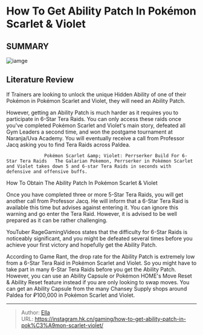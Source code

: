 # How To Get Ability Patch In Pokémon Scarlet &amp; Violet


## SUMMARY 

![iamge](https://static1.srcdn.com/wordpress/wp-content/uploads/2023/01/ability-patch-sprite-icon-in-poke-mon-scarlet-and-violet.jpg)

## Literature Review

If Trainers are looking to unlock the unique Hidden Ability of one of their Pokémon in Pokémon Scarlet and Violet, they will need an Ability Patch.





However, getting an Ability Patch is much harder as it requires you to participate in 6-Star Tera Raids. You can only access these raids once you&#39;ve completed Pokémon Scarlet and Violet&#39;s main story, defeated all Gym Leaders a second time, and won the postgame tournament at Naranja/Uva Academy. You will eventually receive a call from Professor Jacq asking you to find Tera Raids across Paldea.




                  Pokémon Scarlet &amp; Violet: Perrserker Build For 6-Star Tera Raids   The Galarian Pokemon, Perrserker in Pokémon Scarlet and Violet takes down 5 and 6-star Tera Raids in seconds with defensive and offensive buffs.   


 How To Obtain The Ability Patch In Pokémon Scarlet &amp; Violet 
          

Once you have completed three or more 5-Star Tera Raids, you will get another call from Professor Jacq. He will inform that a 6-Star Tera Raid is available this time but advises against entering it. You can ignore this warning and go enter the Tera Raid. However, it is advised to be well prepared as it can be rather challenging.



YouTuber RageGamingVideos states that the difficulty for 6-Star Raids is noticeably significant, and you might be defeated several times before you achieve your first victory and hopefully get the Ability Patch.

 
 







According to Game Rant, the drop rate for the Ability Patch is extremely low from a 6-Star Tera Raid in Pokémon Scarlet and Violet. So you might have to take part in many 6-Star Tera Raids before you get the Ability Patch. However, you can use an Ability Capsule or Pokémon HOME&#39;s Move Reset &amp; Ability Reset feature instead if you are only looking to swap moves. You can get an Ability Capsule from the many Chansey Supply shops around Paldea for ₽100,000 in Pokémon Scarlet and Violet.



---

> Author: [Ella](https://instagram.hk.cn/)  
> URL: https://instagram.hk.cn/gaming/how-to-get-ability-patch-in-pok%C3%A9mon-scarlet-violet/  

